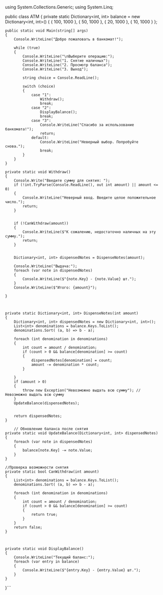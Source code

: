 using System.Collections.Generic;
using System.Linq;

public class ATM
{
    private static Dictionary<int, int> balance = new Dictionary<int, int>()
    {
        { 100, 1000 },
        { 50, 1000 },
        { 20, 1000 },
        { 10, 1000 }
    };

    public static void Main(string[] args)
    {
        Console.WriteLine("Добро пожаловать в банкомат!");

        while (true)
        {
            Console.WriteLine("\nВыберите операцию:");
            Console.WriteLine("1. Снятие наличных");
            Console.WriteLine("2. Просмотр баланса");
            Console.WriteLine("3. Выход");

            string choice = Console.ReadLine();

            switch (choice)
            {
                case "1":
                    Withdraw();
                    break;
                case "2":
                    DisplayBalance();
                    break;
                case "3":
                    Console.WriteLine("Спасибо за использование банкомата!");
                    return;
                default:
                    Console.WriteLine("Неверный выбор. Попробуйте снова.");
                    break;
            }
        }
    }

    private static void Withdraw()
    {
        Console.Write("Введите сумму для снятия: ");
        if (!int.TryParse(Console.ReadLine(), out int amount) || amount <= 0)
        {
            Console.WriteLine("Неверный ввод. Введите целое положительное число.");
            return;
        }


        if (!CanWithdraw(amount))
        {
            Console.WriteLine($"К сожалению, недостаточно наличных на эту сумму.");
            return;
        }


        Dictionary<int, int> dispensedNotes = DispenseNotes(amount);

        Console.WriteLine("Выдача:");
        foreach (var note in dispensedNotes)
        {
            Console.WriteLine($"{note.Key} - {note.Value} шт.");
        }
        Console.WriteLine($"Итого: {amount}");

    }



    private static Dictionary<int, int> DispenseNotes(int amount)
    {
        Dictionary<int, int> dispensedNotes = new Dictionary<int, int>();
        List<int> denominations = balance.Keys.ToList();
        denominations.Sort( (a, b) => b - a);

        foreach (int denomination in denominations)
        {
            int count = amount / denomination;
            if (count > 0 && balance[denomination] >= count)
            {
                dispensedNotes[denomination] = count;
                amount -= denomination * count;
            }

        }
        if (amount > 0)
        {
            throw new Exception("Невозможно выдать всю сумму"); //Невозможно выдать всю сумму
        }
        UpdateBalance(dispensedNotes);


        return dispensedNotes;
    }

        // Обновление баланса после снятия
    private static void UpdateBalance(Dictionary<int, int> dispensedNotes)
    {
        foreach (var note in dispensedNotes)
        {
            balance[note.Key] -= note.Value;
        }
    }

    //Проверка возможности снятия
    private static bool CanWithdraw(int amount)
    {
        List<int> denominations = balance.Keys.ToList();
        denominations.Sort( (a, b) => b - a);

        foreach (int denomination in denominations)
        {
            int count = amount / denomination;
            if (count > 0 && balance[denomination] >= count)
            {
                return true;
            }
        }
        return false;
    }



    private static void DisplayBalance()
    {
        Console.WriteLine("Текущий баланс:");
        foreach (var entry in balance)
        {
            Console.WriteLine($"{entry.Key} - {entry.Value} шт.");
        }
    }
}```
